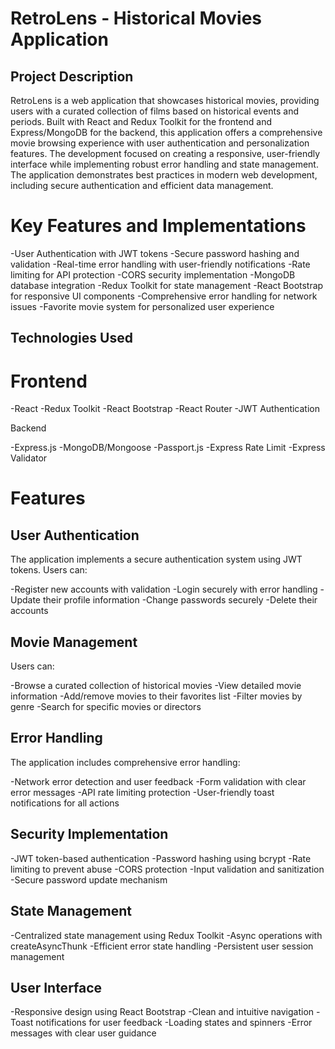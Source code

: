 # RetroLens - Historical Movies Application

## Project Description

RetroLens is a web application that showcases historical movies, providing users with a curated collection of films based on historical events and periods. Built with React and Redux Toolkit for the frontend and Express/MongoDB for the backend, this application offers a comprehensive movie browsing experience with user authentication and personalization features.
The development focused on creating a responsive, user-friendly interface while implementing robust error handling and state management. The application demonstrates best practices in modern web development, including secure authentication and efficient data management.

# Key Features and Implementations

-User Authentication with JWT tokens
-Secure password hashing and validation
-Real-time error handling with user-friendly notifications
-Rate limiting for API protection
-CORS security implementation
-MongoDB database integration
-Redux Toolkit for state management
-React Bootstrap for responsive UI components
-Comprehensive error handling for network issues
-Favorite movie system for personalized user experience

## Technologies Used

# Frontend

-React
-Redux Toolkit
-React Bootstrap
-React Router
-JWT Authentication

Backend

-Express.js
-MongoDB/Mongoose
-Passport.js
-Express Rate Limit
-Express Validator

# Features

## User Authentication

The application implements a secure authentication system using JWT tokens. Users can:

-Register new accounts with validation
-Login securely with error handling
-Update their profile information
-Change passwords securely
-Delete their accounts

## Movie Management

Users can:

-Browse a curated collection of historical movies
-View detailed movie information
-Add/remove movies to their favorites list
-Filter movies by genre
-Search for specific movies or directors

## Error Handling

The application includes comprehensive error handling:

-Network error detection and user feedback
-Form validation with clear error messages
-API rate limiting protection
-User-friendly toast notifications for all actions

## Security Implementation

-JWT token-based authentication
-Password hashing using bcrypt
-Rate limiting to prevent abuse
-CORS protection
-Input validation and sanitization
-Secure password update mechanism

## State Management

-Centralized state management using Redux Toolkit
-Async operations with createAsyncThunk
-Efficient error state handling
-Persistent user session management

## User Interface

-Responsive design using React Bootstrap
-Clean and intuitive navigation
-Toast notifications for user feedback
-Loading states and spinners
-Error messages with clear user guidance
